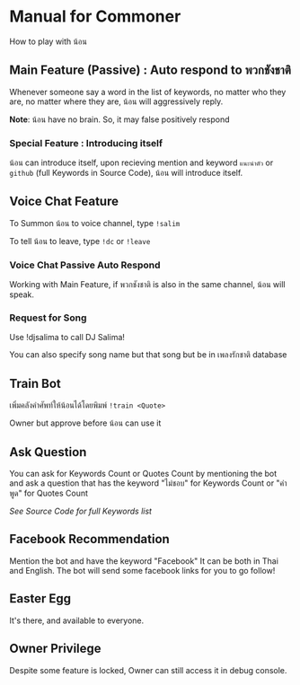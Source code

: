 # Manual for Commoner

How to play with น้อน

## Main Feature (Passive) : Auto respond to พวกชังชาติ

Whenever someone say a word in the list of keywords, no matter who they are,
no matter where they are, น้อน will aggressively reply.

**Note**: น้อน have no brain. So, it may false positively respond

### Special Feature : Introducing itself

น้อน can introduce itself, upon recieving mention and keyword `แนะนำตัว` or `github` (full Keywords in Source Code), น้อน will introduce itself.

## Voice Chat Feature

To Summon น้อน to voice channel, type `!salim`

To tell น้อน to leave, type `!dc` or `!leave`

### Voice Chat Passive Auto Respond

Working with Main Feature, if พวกชังชาติ is also in the same channel, น้อน will speak.

### Request for Song

Use !djsalima to call DJ Salima!

You can also specify song name but that song but be in เพลงรักชาติ database

## Train Bot

เพิ่มคลังคำศัพท์ให้น้อนได้โดยพิมพ์ `!train <Quote>`

Owner but approve before น้อน can use it

## Ask Question

You can ask for Keywords Count or Quotes Count by mentioning the bot and ask a question that has the keyword "ไม่ชอบ" for Keywords Count or "คำพูด" for Quotes Count

*See Source Code for full Keywords list*

## Facebook Recommendation

Mention the bot and have the keyword "Facebook" It can be both in Thai and English. The bot will send some facebook links for you to go follow!

## Easter Egg

It's there, and available to everyone.

## Owner Privilege

Despite some feature is locked, Owner can still access it in debug console.
